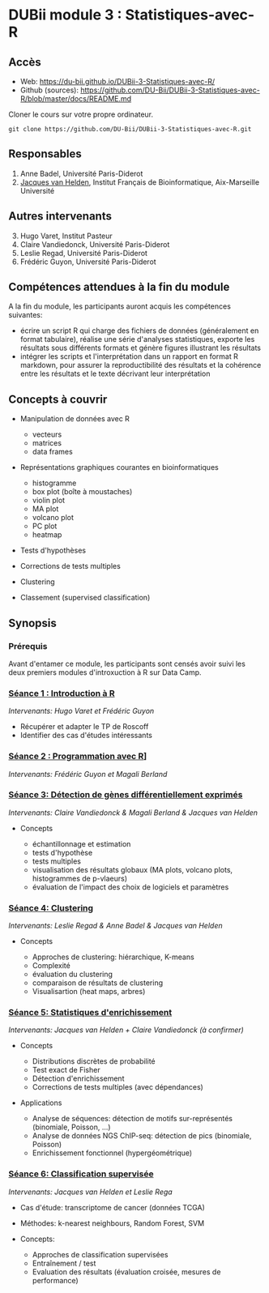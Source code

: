 
# DUBii module 3 : Statistiques-avec-R

## Accès

- Web: <https://du-bii.github.io/DUBii-3-Statistiques-avec-R/>
- Github (sources): <https://github.com/DU-Bii/DUBii-3-Statistiques-avec-R/blob/master/docs/README.md>

Cloner le cours sur votre propre ordinateur.

```{bash}
git clone https://github.com/DU-Bii/DUBii-3-Statistiques-avec-R.git
```

## Responsables

1. Anne Badel, Université Paris-Diderot
2. [Jacques van Helden](https://orcid.org/0000-0002-8799-8584), Institut Français de Bioinformatique, Aix-Marseille Université

## Autres intervenants

3. Hugo Varet, Institut Pasteur
4. Claire Vandiedonck, Université Paris-Diderot
4. Leslie Regad, Université Paris-Diderot
6. Frédéric Guyon, Université Paris-Diderot


## Compétences attendues à la fin du module

A la fin du module, les participants auront acquis les compétences suivantes:

- écrire un script R qui charge des fichiers de données (généralement en format tabulaire), réalise une série d'analyses statistiques, exporte les résultats sous différents formats et génère figures illustrant les résultats
- intégrer les scripts et l'interprétation dans un rapport en format R markdown, pour assurer la reproductibilité des résultats et la cohérence entre les résultats et le texte décrivant leur interprétation

## Concepts  à couvrir

- Manipulation de données avec R

    - vecteurs
    - matrices
    - data frames

- Représentations graphiques courantes en bioinformatiques

    - histogramme
    - box plot (boîte à moustaches)
    - violin plot
    - MA plot
    - volcano plot
    - PC plot
    - heatmap
    
- Tests d'hypothèses

- Corrections de tests multiples

- Clustering

- Classement (supervised classification)


## Synopsis

### Prérequis

Avant d'entamer ce module, les participants sont censés avoir suivi les deux premiers modules d'introxuction à R sur Data Camp.

### [Séance 1 : Introduction à R](../seance_1/README.md)

*Intervenants: Hugo Varet et Frédéric Guyon*

- Récupérer et adapter le TP de Roscoff
- Identifier des cas d'études intéressants

### [Séance 2 : Programmation avec R](../seance_2/README.md)]

*Intervenants: Frédéric Guyon et Magali Berland*




### [Séance 3: Détection de gènes différentiellement exprimés](../seance_3/README.md)

*Intervenants: Claire Vandiedonck & Magali Berland & Jacques van Helden*

- Concepts

    - échantillonnage et estimation
    - tests d'hypothèse
    - tests multiples
    - visualisation des résultats globaux  (MA plots, volcano plots, histogrammes de p-vlaeurs)
    - évaluation de l'impact des choix de logiciels et paramètres 

### [Séance 4: Clustering](../seance_4/README.md)

*Intervenants: Leslie Regad & Anne Badel & Jacques van Helden*

- Concepts

    - Approches de clustering: hiérarchique, K-means
    - Complexité
    - évaluation du clustering
    - comparaison de résultats de clustering
    - Visualisartion (heat maps, arbres)
    
### [Séance 5: Statistiques d'enrichissement](../seance_5/README.md)

*Intervenants: Jacques van Helden + Claire Vandiedonck (à confirmer)*

- Concepts

    - Distributions discrètes de probabilité
    - Test exact de Fisher
    - Détection d'enrichissement 
    - Corrections de tests multiples (avec dépendances)

- Applications

    - Analyse de séquences: détection de motifs sur-représentés (binomiale, Poisson, ...)
    - Analyse de données NGS ChIP-seq: détection de pics (binomiale, Poisson)
    - Enrichissement fonctionnel (hypergéométrique)

### [Séance 6: Classification supervisée](../seance_6/README.md)

*Intervenants: Jacques van Helden et Leslie Rega*

- Cas d'étude: transcriptome de cancer (données TCGA)
- Méthodes: k-nearest neighbours, Random Forest, SVM
- Concepts:

    - Approches de classification supervisées
    - Entraînement / test
    - Evaluation des résultats (évaluation croisée, mesures de performance)



